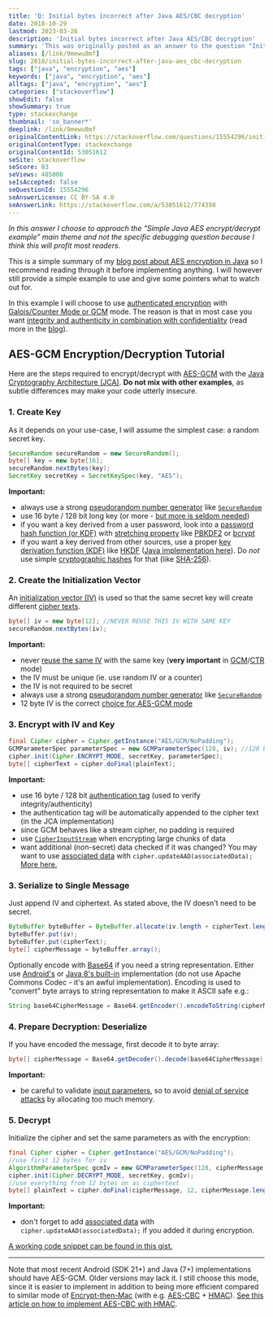 ```yaml
---
title: 'Q: Initial bytes incorrect after Java AES/CBC decryption'
date: 2018-10-29
lastmod: 2023-03-26
description: 'Initial bytes incorrect after Java AES/CBC decryption'
summary: 'This was originally posted as an answer to the question "Initial bytes incorrect after Java AES/CBC decryption" on stackoverflow.com.'
aliases: [/link/9mewu8mf]
slug: 2018/initial-bytes-incorrect-after-java-aes_cbc-decryption
tags: ["java", "encryption", "aes"]
keywords: ["java", "encryption", "aes"]
alltags: ["java", "encryption", "aes"]
categories: ["stackoverflow"]
showEdit: false
showSummary: true
type: stackexchange
thumbnail: 'so_banner*'
deeplink: /link/9mewu8mf
originalContentLink: https://stackoverflow.com/questions/15554296/initial-bytes-incorrect-after-java-aes-cbc-decryption
originalContentType: stackexchange
originalContentId: 53051612
seSite: stackoverflow
seScore: 83
seViews: 485000
seIsAccepted: false
seQuestionId: 15554296
seAnswerLicense: CC BY-SA 4.0
seAnswerLink: https://stackoverflow.com/a/53051612/774398
---
```

_In this answer I choose to approach the "Simple Java AES encrypt/decrypt example" main theme and not the specific debugging question because I think this will profit most readers._

This is a simple summary of my [blog post about AES encryption in Java](https://proandroiddev.com/security-best-practices-symmetric-encryption-with-aes-in-java-7616beaaade9) so I recommend reading through it before implementing anything. I will however still provide a simple example to use and give some pointers what to watch out for.

In this example I will choose to use [authenticated encryption](https://en.wikipedia.org/wiki/Authenticated_encryption) with [Galois/Counter Mode or GCM](https://en.wikipedia.org/wiki/Galois/Counter_Mode) mode. The reason is that in most case you want [integrity and authenticity in combination with confidentiality](https://security.stackexchange.com/questions/148173/authenticity-confidentiality-integrity-general-questions) (read more in the [blog](https://proandroiddev.com/security-best-practices-symmetric-encryption-with-aes-in-java-7616beaaade9)).

AES-GCM Encryption/Decryption Tutorial
--------------------------------------

Here are the steps required to encrypt/decrypt with [AES-GCM](https://en.wikipedia.org/wiki/Galois/Counter_Mode) with the [Java Cryptography Architecture (JCA)](https://en.wikipedia.org/wiki/Java_Cryptography_Architecture). **Do not mix with other examples**, as subtle differences may make your code utterly insecure.

### 1\. Create Key

As it depends on your use-case, I will assume the simplest case: a random secret key.

```java
SecureRandom secureRandom = new SecureRandom();
byte[] key = new byte[16];
secureRandom.nextBytes(key);
SecretKey secretKey = SecretKeySpec(key, "AES");

```

**Important:**

*   always use a strong [pseudorandom number generator](https://en.wikipedia.org/wiki/Pseudorandom_number_generator) like [`SecureRandom`](https://docs.oracle.com/javase/8/docs/api/java/security/SecureRandom.html)
*   use 16 byte / 128 bit long key (or more - [but more is seldom needed](https://security.stackexchange.com/a/6149/60108))
*   if you want a key derived from a user password, look into a [password hash function (or KDF)](https://en.wikipedia.org/wiki/Cryptographic_hash_function#Password_verification) with [stretching property](https://en.wikipedia.org/wiki/Key_stretching) like [PBKDF2](https://en.wikipedia.org/wiki/PBKDF2) or [bcrypt](https://en.wikipedia.org/wiki/Bcrypt)
*   if you want a key derived from other sources, use a proper [key derivation function (KDF)](https://en.wikipedia.org/wiki/Key_derivation_function) like [HKDF](https://en.wikipedia.org/wiki/HKDF) ([Java implementation here](https://github.com/patrickfav/hkdf)). Do _not_ use simple [cryptographic hashes](https://simple.wikipedia.org/wiki/Cryptographic_hash_function) for that (like [SHA-256](https://en.wikipedia.org/wiki/SHA-2)).

### 2\. Create the Initialization Vector

An [initialization vector (IV)](https://en.wikipedia.org/wiki/Initialization_vector) is used so that the same secret key will create different [cipher texts](https://en.wikipedia.org/wiki/Ciphertext).

```java
byte[] iv = new byte[12]; //NEVER REUSE THIS IV WITH SAME KEY
secureRandom.nextBytes(iv);

```

**Important:**

*   never [reuse the same IV](https://crypto.stackexchange.com/questions/2991/why-must-IV-key-pairs-not-be-reused-in-ctr-mode) with the same key (**very important** in [GCM](https://en.wikipedia.org/wiki/Galois/Counter_Mode)/[CTR](https://en.wikipedia.org/wiki/Block_cipher_mode_of_operation#Counter_(CTR)) mode)
*   the IV must be unique (ie. use random IV or a counter)
*   the IV is not required to be secret
*   always use a strong [pseudorandom number generator](https://en.wikipedia.org/wiki/Pseudorandom_number_generator) like [`SecureRandom`](https://docs.oracle.com/javase/8/docs/api/java/security/SecureRandom.html)
*   12 byte IV is the correct [choice for AES-GCM mode](https://crypto.stackexchange.com/questions/41601/aes-gcm-recommended-IV-size-why-12-bytes)

### 3\. Encrypt with IV and Key

```java
final Cipher cipher = Cipher.getInstance("AES/GCM/NoPadding");
GCMParameterSpec parameterSpec = new GCMParameterSpec(128, iv); //128 bit auth tag length
cipher.init(Cipher.ENCRYPT_MODE, secretKey, parameterSpec);
byte[] cipherText = cipher.doFinal(plainText);

```

**Important:**

*   use 16 byte / 128 bit [authentication tag](https://en.wikipedia.org/wiki/Authenticated_encryption) (used to verify integrity/authenticity)
*   the authentication tag will be automatically appended to the cipher text (in the JCA implementation)
*   since GCM behaves like a stream cipher, no padding is required
*   use [`CipherInputStream`](https://docs.oracle.com/javase/7/docs/api/javax/crypto/CipherInputStream.html) when encrypting large chunks of data
*   want additional (non-secret) data checked if it was changed? You may want to use [associated data](https://crypto.stackexchange.com/questions/6711/how-to-use-gcm-mode-and-associated-data-properly) with `cipher.updateAAD(associatedData);` [More here.](https://en.wikipedia.org/wiki/Authenticated_encryption#Authenticated_encryption_with_associated_data_(AEAD))

### 3\. Serialize to Single Message

Just append IV and ciphertext. As stated above, the IV doesn't need to be secret.

```java
ByteBuffer byteBuffer = ByteBuffer.allocate(iv.length + cipherText.length);
byteBuffer.put(iv);
byteBuffer.put(cipherText);
byte[] cipherMessage = byteBuffer.array();

```

Optionally encode with [Base64](https://en.wikipedia.org/wiki/Base64) if you need a string representation. Either use [Android's](https://developer.android.com/reference/android/util/Base64.html) or [Java 8's built-in](https://docs.oracle.com/javase/8/docs/api/java/util/Base64.html) implementation (do not use Apache Commons Codec - it's an awful implementation). Encoding is used to "convert" byte arrays to string representation to make it ASCII safe e.g.:

```java
String base64CipherMessage = Base64.getEncoder().encodeToString(cipherMessage);

```

### 4\. Prepare Decryption: Deserialize

If you have encoded the message, first decode it to byte array:

```java
byte[] cipherMessage = Base64.getDecoder().decode(base64CipherMessage)

```

**Important:**

*   be careful to validate [input parameters](https://cwe.mitre.org/data/definitions/789.html), so to avoid [denial of service attacks](https://en.wikipedia.org/wiki/Denial-of-service_attack) by allocating too much memory.

### 5\. Decrypt

Initialize the cipher and set the same parameters as with the encryption:

```java
final Cipher cipher = Cipher.getInstance("AES/GCM/NoPadding");
//use first 12 bytes for iv
AlgorithmParameterSpec gcmIv = new GCMParameterSpec(128, cipherMessage, 0, 12);
cipher.init(Cipher.DECRYPT_MODE, secretKey, gcmIv);
//use everything from 12 bytes on as ciphertext
byte[] plainText = cipher.doFinal(cipherMessage, 12, cipherMessage.length - 12);

```

**Important:**

*   don't forget to add [associated data](https://crypto.stackexchange.com/questions/6711/how-to-use-gcm-mode-and-associated-data-properly) with `cipher.updateAAD(associatedData);` if you added it during encryption.

[A working code snippet can be found in this gist.](https://gist.github.com/patrickfav/7e28d4eb4bf500f7ee8012c4a0cf7bbf)

* * *

Note that most recent Android (SDK 21+) and Java (7+) implementations should have AES-GCM. Older versions may lack it. I still choose this mode, since it is easier to implement in addition to being more efficient compared to similar mode of [Encrypt-then-Mac](https://en.wikipedia.org/wiki/Authenticated_encryption#MAC-then-Encrypt_(MtE)) (with e.g. [AES-CBC](https://en.wikipedia.org/wiki/Block_cipher_mode_of_operation#Cipher_Block_Chaining_(CBC)) + [HMAC](https://en.wikipedia.org/wiki/HMAC)). [See this article on how to implement AES-CBC with HMAC](https://proandroiddev.com/security-best-practices-symmetric-encryption-with-aes-in-java-and-android-part-2-b3b80e99ad36).